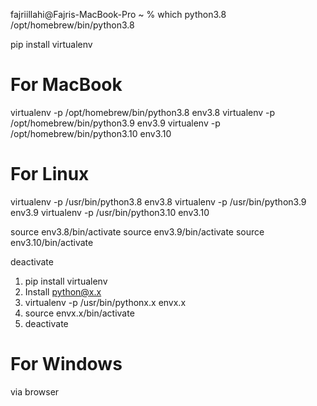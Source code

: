 fajriillahi@Fajris-MacBook-Pro ~ % which python3.8
/opt/homebrew/bin/python3.8

pip install virtualenv
# For MacBook
virtualenv -p /opt/homebrew/bin/python3.8 env3.8
virtualenv -p /opt/homebrew/bin/python3.9 env3.9
virtualenv -p /opt/homebrew/bin/python3.10 env3.10

# For Linux
virtualenv -p /usr/bin/python3.8 env3.8
virtualenv -p /usr/bin/python3.9 env3.9
virtualenv -p /usr/bin/python3.10 env3.10

source env3.8/bin/activate
source env3.9/bin/activate
source env3.10/bin/activate

deactivate

1. pip install virtualenv
2. Install python@x.x
3. virtualenv -p /usr/bin/pythonx.x envx.x
4. source envx.x/bin/activate
5. deactivate

# For Windows
via browser
